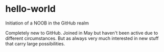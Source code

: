 # hello-world
Initiation of a NOOB in the GitHub realm

Completely new to GitHub. Joined in May but haven't been active due to different circumstances. But as always very much interested in new stuff that carry large possibilities.
